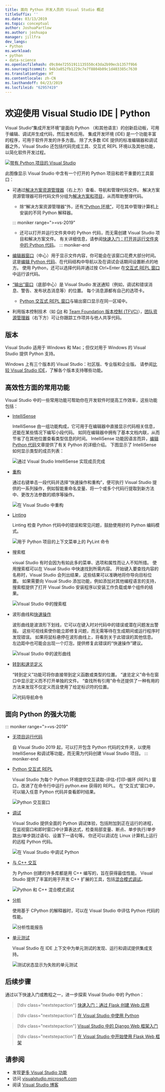 ```yaml
---
title: 面向 Python 开发人员的 Visual Studio 概述
titleSuffix: ''
ms.date: 03/13/2019
ms.topic: conceptual
author: JoshuaPartlow
ms.author: joshuapa
manager: jillfra
dev_langs:
- Python
ms.workload:
- python
- data-science
ms.openlocfilehash: d9c84e72551911135550c43da2b99ecb1357f9b6
ms.sourcegitcommit: 94b3a052fb1229c7e7f8804b09c1d403385c7630
ms.translationtype: HT
ms.contentlocale: zh-CN
ms.lasthandoff: 04/23/2019
ms.locfileid: "62957419"
---
```

# <a name="welcome-to-the-visual-studio-ide--python"></a>欢迎使用 Visual Studio IDE | Python

Visual Studio“集成开发环境”是面向 Python （和其他语言）的创新启动板，可用于编辑、调试并生成代码，然后发布应用。 集成开发环境 (IDE) 是一个功能丰富的程序，可用于软件开发的许多方面。 除了大多数 IDE 提供的标准编辑器和调试器之外，Visual Studio 还包括代码完成工具、交互式 REPL 环境以及其他功能，以简化软件开发过程。

[![带有 Python 项目的 Visual Studio](media/tour-ide-overview.png)](media/tour-ide-overview.png#lightbox)

此图像显示 Visual Studio 中含有一个打开的 Python 项目和若干重要的工具窗口：

- 可通过[解决方案资源管理器](../ide/solutions-and-projects-in-visual-studio.md)（右上方）查看、导航和管理代码文件。 解决方案资源管理器可将代码文件分组为[解决方案和项目](/visualstudio/get-started/tutorial-projects-solutions)，从而帮助整理代码。
    - 除“解决方案资源管理器”外，还有[“Python 环境”](managing-python-environments-in-visual-studio.md)，可在其中管理计算机上安装的不同 Python 解释器。

    ::: moniker range=">=vs-2019"
    - 还可以打开并运行文件夹中的 Python 代码，而无需创建 Visual Studio 项目和解决方案文件。 有关详细信息，请参阅[快速入门：打开并运行文件夹中的 Python 代码](quickstart-05-python-visual-studio-open-folder.md)。
    ::: moniker-end

- [编辑器窗口](../ide/writing-code-in-the-code-and-text-editor.md)（中心）用于显示文件内容，你可能会在该窗口花费大部分时间。 这是[编辑 Python 代码](editing-python-code-in-visual-studio.md)、在代码结构中导航以及在调试会话期间设置断点的地方。 使用 Python，还可以选择代码并通过按 Ctrl+Enter 在[交互式 REPL 窗口](python-interactive-repl-in-visual-studio.md)中运行该代码。

- [“输出”窗口](../ide/reference/output-window.md)（底部中心）是 Visual Studio 发送通知（例如，调试和错误消息、警告、发布状态消息等）的位置。 每个消息源都有自己的选项卡。
    - [Python 交互式 REPL 窗口](python-interactive-repl-in-visual-studio.md)与输出窗口显示在同一区域中。

- 利用版本控制技术（如 [Git](https://git-scm.com/) 和 [Team Foundation 版本控制 (TFVC)](/azure/devops/repos/tfvc/overview?view=vsts)），[团队资源管理器](/azure/devops/user-guide/work-team-explorer?view=vsts)（右下方）可让你跟踪工作项并与他人共享代码。

## <a name="editions"></a>版本

Visual Studio 适用于 Windows 和 Mac；但仅对用于 Windows 的 Visual Studio 提供 Python 支持。

Windows 上有三个版本的 Visual Studio：社区版、专业版和企业版。 请参阅[比较 Visual Studio IDE](https://visualstudio.microsoft.com/vs/compare/)，了解各个版本支持哪些功能。

## <a name="popular-productivity-features"></a>高效性方面的常用功能

Visual Studio 中的一些常用功能可帮助你在开发软件时提高工作效率，这些功能包括：

- [IntelliSense](editing-python-code-in-visual-studio.md#intellisense)

   IntelliSense 由一组功能构成，它可用于在编辑器中直接显示代码相关信息，还能在某些情况下编写小段代码。 如同在编辑器中拥有了基本文档内联，从而节省了在其他位置查看类型信息的时间。 IntelliSense 功能因语言而异，[编辑 Python 代码](editing-python-code-in-visual-studio.md#intellisense)文章提供了有关 Python 的详细介绍。 下图显示了 IntelliSense 如何显示类型的成员列表：

   ![通过 Visual Studio IntelliSense 实现成员完成](media/code-editing-completions-simple.png)

- [重构](refactoring-python-code.md)

   通过右键单击一段代码并选择“快速操作和重构”，便可执行 Visual Studio 提供的一系列操作，例如智能重命名变量、将一个或多个代码行提取到新方法中、更改方法参数的顺序等操作。

   ![在 Visual Studio 中重构](media/tour-ide-refactor-extract-method.png)

- [Linting](refactoring-python-code.md)

   Linting 检查 Python 代码中的错误和常见问题，鼓励使用好的 Python 编码模式。

   ![用于 Python 项目的上下文菜单上的 PyLint 命令](media/code-pylint-command.png)

- 搜索框

   visual Studio 有时会因为有如此多的菜单、选项和属性而让人不知所措。 使用搜索框可以在 Visual Studio 中快速找到所需内容。 开始键入要查找内容的名称时，Visual Studio 会列出结果，这些结果可以准确地将你导向目标位置。 如果需要向 Visual Studio 添加功能，例如添加对其他编程语言的支持，搜索框提供了打开 Visual Studio 安装程序以安装工作负载或单个组件的结果。

   ![Visual Studio 中的搜索框](media/tour-ide-quick-launch.png)

- 波形曲线和[快速操作](../ide/quick-actions.md)

   波形曲线是波浪形下划线，它可以在键入时对代码中的错误或潜在问题发出警报。 这些可视线索使你能立即修复问题，而无需等待在生成期间或运行程序时发现错误。 如果将鼠标悬停在波形曲线上，将看到关于此错误的其他信息。 左边距中也可能会出现一个灯泡，提供修复此错误的“快速操作”建议。

   ![Visual Studio 中的波形曲线](media/tour-ide-squiggles.png)

- [转到和速览定义](../ide/go-to-and-peek-definition.md)

   “转到定义”功能可将你直接带到定义函数或类型的位置。 “速览定义”命令在窗口中显示定义而不打开单独的文件。 “查找所有引用”命令还提供了一种有用的方法来发现不仅定义而且使用了给定标识符的位置。

   ![代码导航命令](media/tour-ide-navigation-commands.png)

## <a name="powerful-features-for-python"></a>面向 Python 的强大功能

::: moniker range=">=vs-2019"
- [无项目运行代码](quickstart-05-python-visual-studio-open-folder.md)

    自 Visual Studio 2019 起，可以打开包含 Python 代码的文件夹，以使用 IntelliSense 和调试等功能，而无需为代码创建 Visual Studio 项目。
::: moniker-end

- [Python 交互式 REPL](python-interactive-repl-in-visual-studio.md)

    Visual Studio 为每个 Python 环境提供交互读取-评估-打印-循环 (REPL) 窗口，改进了在命令行中运行 python.exe 获得的 REPL。 在“交互式”窗口中，可以输入任意 Python 代码并查看即时结果。

    ![Python 交互窗口](media/interactive-window.png)

- [调试](debugging-python-in-visual-studio.md)

    Visual Studio 提供全面的 Python 调试体验，包括附加到正在运行的进程，在监视窗口和即时窗口中计算表达式，检查局部变量、断点、单步执行/单步跳出/单步跳过语句、设置下一语句等。 你还可以调试在 Linux 计算机上运行的远程 Python 代码。

    ![在 Visual Studio 中调试 Python](media/remote-debugging-breakpoint-hit.png)

- [与 C++ 交互](working-with-c-cpp-python-in-visual-studio.md)

    为 Python 创建的许多库都是用 C++ 编写的，旨在获得最佳性能。 Visual Studio 提供了丰富的用于开发 C++ 扩展的工具，包括[混合模式调试](debugging-mixed-mode-c-cpp-python-in-visual-studio.md)。

    ![Python 和 C++ 混合模式调试](media/mixed-mode-debugging.png)

- [分析](profiling-python-code-in-visual-studio.md)

    使用基于 CPython 的解释器时，可以在 Visual Studio 中评估 Python 代码的性能。

    ![分析性能报告](media/profiling-results.png)

- [单元测试](unit-testing-python-in-visual-studio.md)

    Visual Studio 在 IDE 上下文中为单元测试的发现、运行和调试提供集成支持。

    ![测试状态显示为失败的单元测试](media/unit-test-A-fail.png)

## <a name="next-steps"></a>后续步骤

通过以下快速入门或教程之一，进一步探索 Visual Studio 中的 Python：

> [!div class="nextstepaction"]
> [快速入门：通过 Flask 创建 Web 应用](../ide/quickstart-python.md?toc=/visualstudio/python/toc.json&bc=/visualstudio/python/_breadcrumb/toc.json)

> [!div class="nextstepaction"]
> [在 Visual Studio 中使用 Python](tutorial-working-with-python-in-visual-studio-step-01-create-project.md)

> [!div class="nextstepaction"]
> [Visual Studio 中的 Django Web 框架入门](learn-django-in-visual-studio-step-01-project-and-solution.md)

> [!div class="nextstepaction"]
> [在 Visual Studio 中开始使用 Flask Web 框架](learn-flask-visual-studio-step-01-project-solution.md)

## <a name="see-also"></a>请参阅

- 发现[更多 Visual Studio 功能](../ide/advanced-feature-overview.md)
- 访问 [visualstudio.microsoft.com](https://visualstudio.microsoft.com/vs/)
- 阅读 [Visual Studio 博客](https://devblogs.microsoft.com/visualstudio/)
